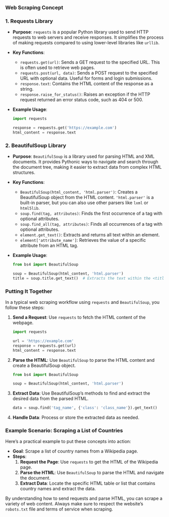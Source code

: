 ### Web Scraping Concept


### 1. **Requests Library**

- **Purpose**: `requests` is a popular Python library used to send HTTP requests to web servers and receive responses. It simplifies the process of making requests compared to using lower-level libraries like `urllib`.

- **Key Functions**:
  - `requests.get(url)`: Sends a GET request to the specified URL. This is often used to retrieve web pages.
  - `requests.post(url, data)`: Sends a POST request to the specified URL with optional data. Useful for forms and login submissions.
  - `response.text`: Contains the HTML content of the response as a string.
  - `response.raise_for_status()`: Raises an exception if the HTTP request returned an error status code, such as 404 or 500.

- **Example Usage**:
  ```python
  import requests

  response = requests.get('https://example.com')
  html_content = response.text
  ```

### 2. **BeautifulSoup Library**

- **Purpose**: `BeautifulSoup` is a library used for parsing HTML and XML documents. It provides Pythonic ways to navigate and search through the document tree, making it easier to extract data from complex HTML structures.

- **Key Functions**:
  - `BeautifulSoup(html_content, 'html.parser')`: Creates a BeautifulSoup object from the HTML content. `'html.parser'` is a built-in parser, but you can also use other parsers like `lxml` or `html5lib`.
  - `soup.find(tag, attributes)`: Finds the first occurrence of a tag with optional attributes.
  - `soup.find_all(tag, attributes)`: Finds all occurrences of a tag with optional attributes.
  - `element.get_text()`: Extracts and returns all text within an element.
  - `element['attribute_name']`: Retrieves the value of a specific attribute from an HTML tag.

- **Example Usage**:
  ```python
  from bs4 import BeautifulSoup

  soup = BeautifulSoup(html_content, 'html.parser')
  title = soup.title.get_text()  # Extracts the text within the <title> tag
  ```

### Putting It Together

In a typical web scraping workflow using `requests` and `BeautifulSoup`, you follow these steps:

1. **Send a Request**: Use `requests` to fetch the HTML content of the webpage.
   ```python
   import requests

   url = 'https://example.com'
   response = requests.get(url)
   html_content = response.text
   ```

2. **Parse the HTML**: Use `BeautifulSoup` to parse the HTML content and create a BeautifulSoup object.
   ```python
   from bs4 import BeautifulSoup

   soup = BeautifulSoup(html_content, 'html.parser')
   ```

3. **Extract Data**: Use BeautifulSoup’s methods to find and extract the desired data from the parsed HTML.
   ```python
   data = soup.find('tag_name', {'class': 'class_name'}).get_text()
   ```

4. **Handle Data**: Process or store the extracted data as needed.

### Example Scenario: Scraping a List of Countries

Here’s a practical example to put these concepts into action:

- **Goal**: Scrape a list of country names from a Wikipedia page.
- **Steps**:
  1. **Request the Page**: Use `requests` to get the HTML of the Wikipedia page.
  2. **Parse the HTML**: Use `BeautifulSoup` to parse the HTML and navigate the document.
  3. **Extract Data**: Locate the specific HTML table or list that contains country names and extract the data.

By understanding how to send requests and parse HTML, you can scrape a variety of web content. Always make sure to respect the website’s `robots.txt` file and terms of service when scraping.
